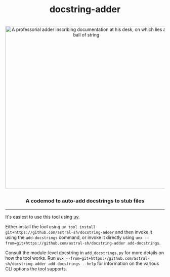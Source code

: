 <div align=center>

# docstring-adder

<br>

<img width="512" height="512" alt="A professorial adder inscribing documentation at his desk, on which lies a ball of string" src="https://github.com/user-attachments/assets/0eb96058-c110-4759-ade3-223f5734d20a" />

##

### A codemod to auto-add docstrings to stub files

</div>

---

It's easiest to use this tool using [uv](https://docs.astral.sh/uv/).

Either install the tool using `uv tool install git+https://github.com/astral-sh/docstring-adder`
and then invoke it using the `add-docstrings` command, or invoke it directly using
`uvx --from=git+https://github.com/astral-sh/docstring-adder add-docstrings`.

Consult the module-level docstring in `add_docstrings.py` for more details on how the tool works.
Run `uvx --from=git+https://github.com/astral-sh/docstring-adder add-docstrings --help` for
information on the various CLI options the tool supports.
